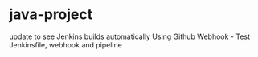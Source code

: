 # java-project
update to see Jenkins builds automatically
Using Github Webhook - Test Jenkinsfile, webhook and pipeline
